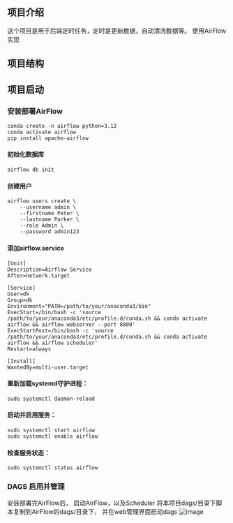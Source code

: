 
## 项目介绍
这个项目是用于后端定时任务，定时是更新数据，自动清洗数据等。
使用AirFlow实现
## 项目结构


## 项目启动

### 安装部署AirFlow
```
conda create -n airflow python=3.12
conda activate airflow
pip install apache-airflow
```

#### 初始化数据库
```
airflow db init
```

#### 创建用户
```
airflow users create \
    --username admin \
    --firstname Peter \
    --lastname Parker \
    --role Admin \
    --password admin123
```

#### 添加airflow.service
```
[Unit]
Description=Airflow Service
After=network.target

[Service]
User=dk
Group=dk
Environment="PATH=/path/to/your/anaconda3/bin"
ExecStart=/bin/bash -c 'source /path/to/your/anaconda3/etc/profile.d/conda.sh && conda activate airflow && airflow webserver --port 8800'
ExecStartPost=/bin/bash -c 'source /path/to/your/anaconda3/etc/profile.d/conda.sh && conda activate airflow && airflow scheduler'
Restart=always

[Install]
WantedBy=multi-user.target
```
#### 重新加载systemd守护进程：
```
sudo systemctl daemon-reload
```
#### 启动并启用服务：
```
sudo systemctl start airflow
sudo systemctl enable airflow
```
#### 检查服务状态：
```
sudo systemctl status airflow
```

### DAGS 启用并管理
安装部署完AirFlow后，
启动AirFlow，以及Scheduler
将本项目dags/目录下脚本复制到AirFlow的dags/目录下，
并在web管理界面启动dags
![image](https://github.com/user-attachments/assets/cf006dc7-7aae-4506-b0a1-046af8c70f2f)
